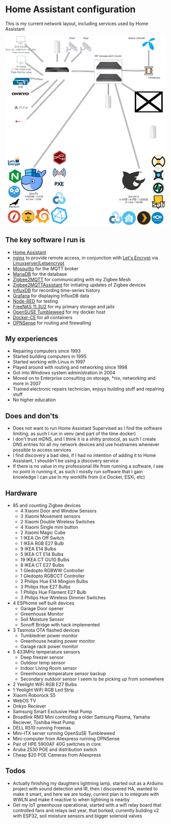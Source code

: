 # Home Assistant configuration
This is my current network layout, including services used by Home Assistant

![Setup](https://github.com/atxbyea/HA-Config/blob/master/images/Setup.png)

## The key software I run is

* [Home Assistant](https://home-assistant.io/)
* [nginx](https://nginx.org/en/) to provide remote access, in conjunction with [Let's Encrypt](https://letsencrypt.org/) via [Linuxserver/Letsencrypt](https://hub.docker.com/r/linuxserver/letsencrypt/)
* [Mosquitto](https://hub.docker.com/_/eclipse-mosquitto) for the MQTT broker
* [MariaDB](https://hub.docker.com/_/mariadb) for the database
* [Zigbee2MQTT](https://hub.docker.com/r/koenkk/zigbee2mqtt/) for communicating with my Zigbee Mesh
* [Zigbee2MQTTAssistant](https://github.com/yllibed/Zigbee2MqttAssistant) for initiating updates of Zigbee devices
* [InfluxDB](https://hub.docker.com/_/influxdb) for recording time-series history
* [Grafana](https://hub.docker.com/r/grafana/grafana/) for displaying InfluxDB data
* [Node-RED](https://hub.docker.com/r/nodered/node-red) for testing
* [FreeNAS 11.3U2](https://www.freenas.org/) for my primary storage and jails
* [OpenSUSE Tumbleweed](https://software.opensuse.org/distributions/tumbleweed) for my docker host
* [Docker-CE](https://docs.docker.com/get-docker/) for all containers
* [OPNSense](https://opnsense.org/) for routing and firewalling


## My experiences

* Repairing computers since 1993
* Started building computers in 1995
* Started working with Linux in 1997
* Played around with routing and networking since 1998
* Got into Windows system administration in 2004
* Moved on to Enterprise consulting on storage, *nix, networking and more in 2007
* Trained electronic repairs technician, enjoys building stuff and repairing stuff
* No higher education

## Does and don'ts
* Does not want to run Home Assistant Supervised as I find the software limiting, as such I run in venv (and part of the time docker)
* I don't trust mDNS, and I think it is a shitty protocol, as such I create DNS entries for all my network devices and use hostnames whenever possible to access services
* I find discovery a bad idea, if I had no intention of adding it to Home Assistant, I shouldn't be using a discovery service
* If there is no value in my professional life from running a software, I see no point in running it, as such I mostly run software that I gain knowledge I can use in my worklife from (i.e Docker, ESXi, etc)


## Hardware

* 85 and counting Zigbee devices
  * 4 Xiaomi Door and Window Sensors
  * 3 Xiaomi Movement sensors
  * 2 Xiaomi Double Wireless Switches
  * 4 Xiaomi Single mini button
  * 2 Xiaomi Magic Cube
  * 1 IKEA On Off Switch
  * 1 IKEA RGB E27 Bulb
  * 9 IKEA E14 Bulbs
  * 5 IKEA CT E14 Bulbs
  * 19 IKEA CT GU10 Bulbs
  * 8 IKEA CT E27 Bulbs
  * 1 Gledopto RGBWW Controller
  * 1 Gledopto RGBCCT Controller
  * 2 Philips Hue E14 Mingion Bulbs
  * 3 Philips Hue E27 Bulbs
  * 1 Philips Hue Filament E27 Bulb
  * 3 Philips Hue Wireless Dimmer Switches
* 4 ESPhome self built devices
  * Garage Door opener
  * Greenhouse Monitor
  * Soil Moisture Sensor
  * Sonoff Bridge with hack implemented
* 3 Tasmota OTA flashed devices
  * Tumbledrier power monitor
  * Greenhouse heating power monitor
  * Garage rack power monitor
* 5 433MHz temperature sensors
  * Deep freezer sensor
  * Outdoor temp sensor
  * Indoor Living Room sensor
  * Greenhouse temperature sensor backup
  * Secondary outdoor sensor I seem to be picking up from somewhere
* 2 Yeelight WiFi RGB E27 Bulbs
* 1 Yeelight WiFi RGB Led Strip
* Xiaomi Roborock S5
* WebOS TV
* Onkyo Reciever
* Samsung Smart Exclusive Heat Pump
* Broadlink RM3 Mini controlling a older Samsung Plasma, Yamaha Reciever, Toshiba Heat Pump
* DELL R510 running Freenas
* Mini-ITX server running OpenSuSE Tumbleweed
* Mini-computer from Aliexpress running OPNSense
* Pair of HPE 5900AF 40G switches in core
* Aruba 2530 POE and distribution switch
* Cheap $20 POE Cameras from Aliexpress


## Todos

* Actually finishing my daughters lightning lamp, started out as a Arduino project with sound detection and IR, then I discovered HA, wanted to make it smart, and here we are today, current plan is to integrate with WWLN and make it reactive to when lightning is nearby
* Get my IoT greenhouse operational, started with a wifi relay board that controlled fans and relays last year, that borked, currently building v2 with ESP32, soil moisture sensors and bigger solenoid valves 
